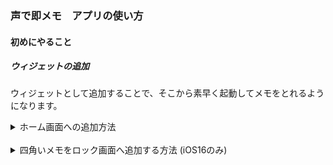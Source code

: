### 声で即メモ　アプリの使い方

#### 初めにやること

##### ウィジェットの追加

ウィジェットとして追加することで、そこから素早く起動してメモをとれるようになります。

<details markdown="1">
<summary>ホーム画面への追加方法</summary>
<br>

- ホーム画面を長押しします

![add_home_1](images/jp/add_home_1.png)

- 左上の +ボタン をタップします

![add_home_2](images/jp/add_home_2.png)

- "声で即メモ"を検索してタップします

![add_home_3](images/jp/add_home_3.png)

- スワイプして好みのサイズを選びます

![add_home_4](images/jp/add_home_4.png)

- 青い決定ボタンをタップします

![add_home_5](images/jp/add_home_5.png)

- ホーム画面をタップして完了です

![add_home_6](images/jp/add_home_6.png)

</details>

<br>

<details markdown="1">
<summary>四角いメモをロック画面へ追加する方法 (iOS16のみ)</summary>
<br>

- ロック画面を長押しします
![add_l_r_1](images/jp/add_lock_rect_1.png)
- 「カスタマイズ」をタップします
![add_l_r_2](images/jp/add_lock_rect_2.png)
- 「ロック画面」の方をタップします
![add_l_r_3](images/jp/add_lock_rect_3.png)
- 「ウィジェットを追加」の部分をタップします
![add_l_r_4](images/jp/add_lock_rect_4.png)
- "声で即メモ"を検索してタップします
![add_l_r_5](images/jp/add_lock_rect_5.png)
- ウィジェットをタップします
![add_l_r_6](images/jp/add_lock_rect_6.png)
- ロック画面をタップして確定します
![add_l_r_7](images/jp/add_lock_rect_7.png)
- 「完了」をタップします
![add_l_r_8](images/jp/add_lock_rect_8.png)
- ロック画面をタップします
![add_l_r_9](images/jp/add_lock_rect_9.png)
- これで追加完了です
- ロック画面のウィジェットをタップすると、
![add_l_r_10](images/jp/add_lock_rect_10.png)
- アプリのメモ画面が表示されます
![add_l_r_11](images/jp/add_lock_rect_11.png)

</details>
